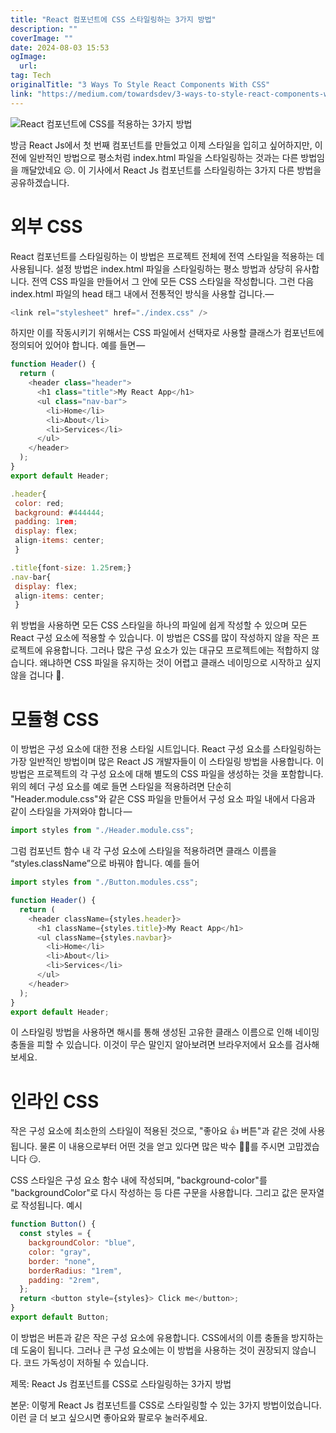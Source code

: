 ```yaml
---
title: "React 컴포넌트에 CSS 스타일링하는 3가지 방법"
description: ""
coverImage: ""
date: 2024-08-03 15:53
ogImage: 
  url: 
tag: Tech
originalTitle: "3 Ways To Style React Components With CSS"
link: "https://medium.com/towardsdev/3-ways-to-style-react-components-with-css-7411c23c1cbe"
---
```




![React 컴포넌트에 CSS를 적용하는 3가지 방법](/assets/img/3WaysToStyleReactComponentsWithCSS_0.png)

방금 React Js에서 첫 번째 컴포넌트를 만들었고 이제 스타일을 입히고 싶어하지만, 이전에 일반적인 방법으로 평소처럼 index.html 파일을 스타일링하는 것과는 다른 방법임을 깨달았네요 ☹. 이 기사에서 React Js 컴포넌트를 스타일링하는 3가지 다른 방법을 공유하겠습니다.

# 외부 CSS

React 컴포넌트를 스타일링하는 이 방법은 프로젝트 전체에 전역 스타일을 적용하는 데 사용됩니다. 설정 방법은 index.html 파일을 스타일링하는 평소 방법과 상당히 유사합니다. 전역 CSS 파일을 만들어서 그 안에 모든 CSS 스타일을 작성합니다. 그런 다음 index.html 파일의 head 태그 내에서 전통적인 방식을 사용할 겁니다.—

<div class="content-ad"></div>

```js
<link rel="stylesheet" href="./index.css" />
```

하지만 이를 작동시키기 위해서는 CSS 파일에서 선택자로 사용할 클래스가 컴포넌트에 정의되어 있어야 합니다. 예를 들면 —

```js
function Header() {
  return (
    <header class="header">
      <h1 class="title">My React App</h1>
      <ul class="nav-bar">
        <li>Home</li>
        <li>About</li>
        <li>Services</li>
      </ul>
    </header>
  );
}
export default Header;
```

```js
.header{
 color: red;
 background: #444444;
 padding: 1rem;
 display: flex;
 align-items: center;
 }

.title{font-size: 1.25rem;}
.nav-bar{
 display: flex;
 align-items: center;
 }
```

<div class="content-ad"></div>

위 방법을 사용하면 모든 CSS 스타일을 하나의 파일에 쉽게 작성할 수 있으며 모든 React 구성 요소에 적용할 수 있습니다. 이 방법은 CSS를 많이 작성하지 않을 작은 프로젝트에 유용합니다. 그러나 많은 구성 요소가 있는 대규모 프로젝트에는 적합하지 않습니다. 왜냐하면 CSS 파일을 유지하는 것이 어렵고 클래스 네이밍으로 시작하고 싶지 않을 겁니다 🤧.

# 모듈형 CSS

이 방법은 구성 요소에 대한 전용 스타일 시트입니다. React 구성 요소를 스타일링하는 가장 일반적인 방법이며 많은 React JS 개발자들이 이 스타일링 방법을 사용합니다. 이 방법은 프로젝트의 각 구성 요소에 대해 별도의 CSS 파일을 생성하는 것을 포함합니다. 위의 헤더 구성 요소를 예로 들면 스타일을 적용하려면 단순히 "Header.module.css"와 같은 CSS 파일을 만들어서 구성 요소 파일 내에서 다음과 같이 스타일을 가져와야 합니다 —

```js
import styles from "./Header.module.css";
```

<div class="content-ad"></div>

그럼 컴포넌트 함수 내 각 구성 요소에 스타일을 적용하려면 클래스 이름을 “styles.className”으로 바꿔야 합니다. 예를 들어

```js
import styles from "./Button.modules.css";

function Header() {
  return (
    <header className={styles.header}>
      <h1 className={styles.title}>My React App</h1>
      <ul className={styles.navbar}>
        <li>Home</li>
        <li>About</li>
        <li>Services</li>
      </ul>
    </header>
  );
}
export default Header;
```

이 스타일링 방법을 사용하면 해시를 통해 생성된 고유한 클래스 이름으로 인해 네이밍 충돌을 피할 수 있습니다. 이것이 무슨 말인지 알아보려면 브라우저에서 요소를 검사해보세요.

# 인라인 CSS

<div class="content-ad"></div>

작은 구성 요소에 최소한의 스타일이 적용된 것으로, "좋아요 👍 버튼"과 같은 것에 사용됩니다. 물론 이 내용으로부터 어떤 것을 얻고 있다면 많은 박수 👏👏를 주시면 고맙겠습니다 😏.

CSS 스타일은 구성 요소 함수 내에 작성되며, "background-color"를 "backgroundColor"로 다시 작성하는 등 다른 구문을 사용합니다. 그리고 값은 문자열로 작성됩니다. 예시

```js
function Button() {
  const styles = {
    backgroundColor: "blue",
    color: "gray",
    border: "none",
    borderRadius: "1rem",
    padding: "2rem",
  };
  return <button style={styles}> Click me</button>;
}
export default Button;
```

이 방법은 버튼과 같은 작은 구성 요소에 유용합니다. CSS에서의 이름 충돌을 방지하는 데 도움이 됩니다. 그러나 큰 구성 요소에는 이 방법을 사용하는 것이 권장되지 않습니다. 코드 가독성이 저하될 수 있습니다.

<div class="content-ad"></div>

제목: React Js 컴포넌트를 CSS로 스타일링하는 3가지 방법

본문: 이렇게 React Js 컴포넌트를 CSS로 스타일링할 수 있는 3가지 방법이었습니다. 이런 글 더 보고 싶으시면 좋아요와 팔로우 눌러주세요.
